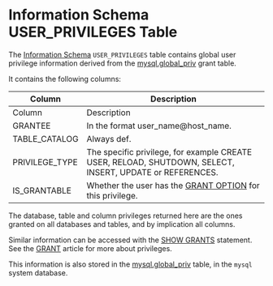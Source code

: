 
# Information Schema USER_PRIVILEGES Table

The [Information Schema](../../../../../../mariadb-internals/information-schema-plugins-show-and-flush-statements.md) `USER_PRIVILEGES` table contains global user privilege information derived from the [mysql.global_priv](../../the-mysql-database-tables/mysql-global_priv-table.md) grant table.


It contains the following columns:



| Column | Description |
| --- | --- |
| Column | Description |
| GRANTEE | In the format user_name@host_name. |
| TABLE_CATALOG | Always def. |
| PRIVILEGE_TYPE | The specific privilege, for example CREATE USER, RELOAD, SHUTDOWN, SELECT, INSERT, UPDATE or REFERENCES. |
| IS_GRANTABLE | Whether the user has the [GRANT OPTION](../../../../account-management-sql-commands/grant.md#the-grant-option-privilege) for this privilege. |



The database, table and column privileges returned here are the ones granted on all databases and tables, and by implication all columns.


Similar information can be accessed with the [SHOW GRANTS](../../../show/show-grants.md) statement. See the [GRANT](../../../../account-management-sql-commands/grant.md) article for more about privileges.


This information is also stored in the [mysql.global_priv](../../the-mysql-database-tables/mysql-global_priv-table.md) table, in the `mysql` system database.


